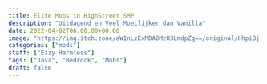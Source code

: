 ```yaml
---
title: Elite Mobs in HighStreet SMP
description: "Uitdagend en Veel Moeilijker dan Vanilla"
date: 2022-04-02T06:00:00+00:00
image: "https://img.itch.zone/aW1nLzExMDA0MzU3LmdpZg==/original/HhpiBj.gif"
categories: ["mods"]
staff: ["Ezzy Harmless"]
tags: ["Java", "Bedrock", "Mobs"]
draft: false
---
```

